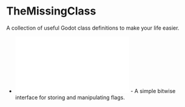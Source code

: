 TheMissingClass
===============

A collection of useful Godot class definitions to make your life easier.

* ![BitField.gd](BitField.md) - A simple bitwise interface for storing and manipulating flags.
